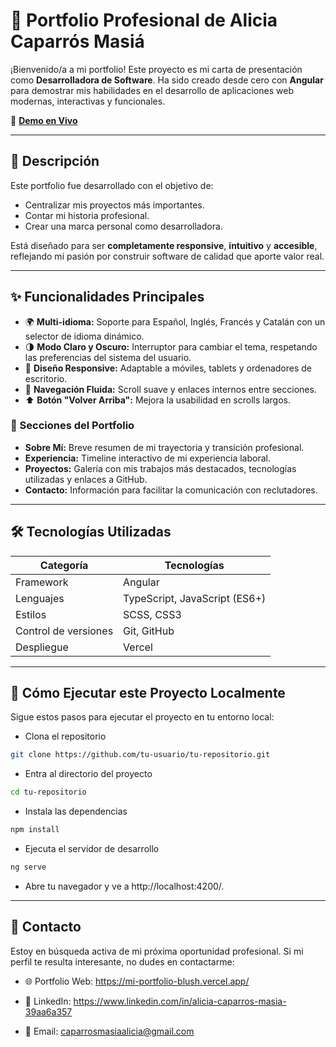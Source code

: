 # 💼 Portfolio Profesional de Alicia Caparrós Masiá

¡Bienvenido/a a mi portfolio! Este proyecto es mi carta de presentación como **Desarrolladora de Software**. Ha sido creado desde cero con **Angular** para demostrar mis habilidades en el desarrollo de aplicaciones web modernas, interactivas y funcionales.

🔗 **[Demo en Vivo](https://mi-portfolio-blush.vercel.app)**

---

## 📜 Descripción

Este portfolio fue desarrollado con el objetivo de:

- Centralizar mis proyectos más importantes.
- Contar mi historia profesional.
- Crear una marca personal como desarrolladora.

Está diseñado para ser **completamente responsive**, **intuitivo** y **accesible**, reflejando mi pasión por construir software de calidad que aporte valor real.

---

## ✨ Funcionalidades Principales

- 🌍 **Multi-idioma:** Soporte para Español, Inglés, Francés y Catalán con un selector de idioma dinámico.
- 🌗 **Modo Claro y Oscuro:** Interruptor para cambiar el tema, respetando las preferencias del sistema del usuario.
- 📱 **Diseño Responsive:** Adaptable a móviles, tablets y ordenadores de escritorio.
- 🧭 **Navegación Fluida:** Scroll suave y enlaces internos entre secciones.
- ⬆️ **Botón "Volver Arriba":** Mejora la usabilidad en scrolls largos.

### 📂 Secciones del Portfolio

- **Sobre Mí:** Breve resumen de mi trayectoria y transición profesional.
- **Experiencia:** Timeline interactivo de mi experiencia laboral.
- **Proyectos:** Galería con mis trabajos más destacados, tecnologías utilizadas y enlaces a GitHub.
- **Contacto:** Información para facilitar la comunicación con reclutadores.

---

## 🛠️ Tecnologías Utilizadas

| Categoría         | Tecnologías                                  |
|------------------|----------------------------------------------|
| Framework         | Angular                                      |
| Lenguajes         | TypeScript, JavaScript (ES6+)                |
| Estilos           | SCSS, CSS3                                   |
| Control de versiones | Git, GitHub                             |
| Despliegue        | Vercel                                       |

---

## 🔧 Cómo Ejecutar este Proyecto Localmente

Sigue estos pasos para ejecutar el proyecto en tu entorno local:

-  Clona el repositorio
```bash
git clone https://github.com/tu-usuario/tu-repositorio.git
```

-  Entra al directorio del proyecto
```bash
cd tu-repositorio
```

- Instala las dependencias
```bash
npm install
```

-  Ejecuta el servidor de desarrollo
```bash
ng serve
```

- Abre tu navegador y ve a http://localhost:4200/.

---
## 👤 Contacto

Estoy en búsqueda activa de mi próxima oportunidad profesional. Si mi perfil te resulta interesante, no dudes en contactarme:

- 🌐 Portfolio Web: https://mi-portfolio-blush.vercel.app/

- 💼 LinkedIn: https://www.linkedin.com/in/alicia-caparros-masia-39aa6a357

- 📧 Email: caparrosmasiaalicia@gmail.com

